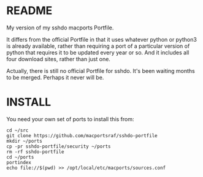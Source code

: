# README

My version of my sshdo macports Portfile.

It differs from the official Portfile in that it uses whatever python or
python3 is already available, rather than requiring a port of a particular
version of python that requires it to be updated every year or so. And it
includes all four download sites, rather than just one.

Actually, there is still no official Portfile for sshdo. It's been waiting
months to be merged. Perhaps it never will be.

# INSTALL

You need your own set of ports to install this from:

    cd ~/src
	git clone https://github.com/macportsraf/sshdo-portfile
	mkdir ~/ports
	cp -pr sshdo-portfile/security ~/ports
	rm -rf sshdo-portfile
	cd ~/ports
	portindex
	echo file://$(pwd) >> /opt/local/etc/macports/sources.conf

